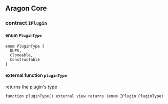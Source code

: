 ## Aragon Core

###  contract `IPlugin`

####  enum `PluginType`

```solidity
enum PluginType {
  UUPS,
  Cloneable,
  Constructable
}
```

#### external function `pluginType`

returns the plugin's type

```solidity
function pluginType() external view returns (enum IPlugin.PluginType) 
```

